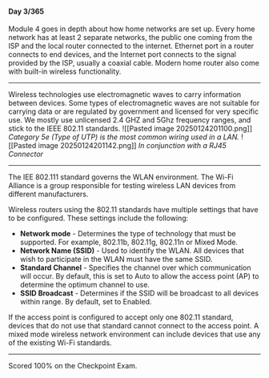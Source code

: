 #### Day 3/365

Module 4 goes in depth about how home networks are set up.
Every home network has at least 2 separate networks, the public one coming from the ISP and the local router connected to the internet. Ethernet port in a router connects to end devices, and the Internet port connects to the signal provided by the ISP, usually a coaxial cable. Modern home router also come with built-in wireless functionality.

---
Wireless technologies use electromagnetic waves to carry information between devices. Some types of electromagnetic waves are not suitable for carrying data or are regulated by government and licensed for very specific use.
We mostly use unlicensed 2.4 GHZ and 5Ghz frequency ranges, and stick to the IEEE 802.11 standards.
![[Pasted image 20250124201100.png]]
*Category 5e (Type of UTP) is the most common wiring used in a LAN.*
![[Pasted image 20250124201142.png]]
*In conjunction with a RJ45 Connector*

---
The IEE 802.111 standard governs the WLAN environment. The Wi-Fi Alliance is a group responsible for testing wireless LAN devices from different manufacturers.

Wireless routers using the 802.11 standards have multiple settings that have to be configured. These settings include the following:

- **Network mode** - Determines the type of technology that must be supported. For example, 802.11b, 802.11g, 802.11n or Mixed Mode.
- **Network Name (SSID)** - Used to identify the WLAN. All devices that wish to participate in the WLAN must have the same SSID.
- **Standard Channel** - Specifies the channel over which communication will occur. By default, this is set to Auto to allow the access point (AP) to determine the optimum channel to use.
- **SSID Broadcast** - Determines if the SSID will be broadcast to all devices within range. By default, set to Enabled.

If the access point is configured to accept only one 802.11 standard, devices that do not use that standard cannot connect to the access point. A mixed mode wireless network environment can include devices that use any of the existing Wi-Fi standards.

----
Scored 100% on the Checkpoint Exam.